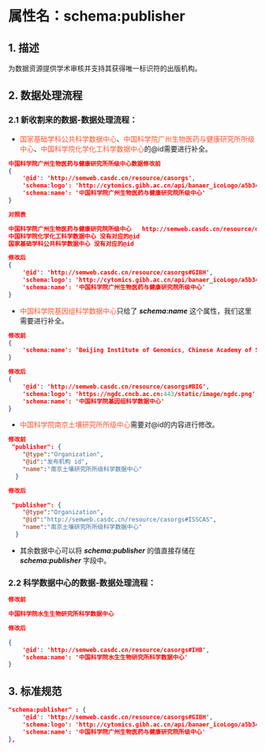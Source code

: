 # 属性名：schema:publisher

## 1. 描述
为数据资源提供学术审核并支持其获得唯一标识符的出版机构。


## 2. 数据处理流程
### 2.1 新收割来的数据-数据处理流程：

   * <font color="#fc5531">国家基础学科公共科学数据中心</font>、<font color="#fc5531">中国科学院广州生物医药与健康研究所所级中心</font>、<font color="#fc5531">中国科学院化学化工科学数据中心</font>的@id需要进行补全。
```json
中国科学院广州生物医药与健康研究所所级中心数据修改前
{
    '@id': 'http://semweb.casdc.cn/resource/casorgs', 
    'schema:logo': 'http://cytomics.gibh.ac.cn/api/banaer_icoLogo/a5b34672681a48d7ba8e72f481cdf138icoLogo.png', 
    'schema:name': '中国科学院广州生物医药与健康研究院所级中心'
}
```

```json
对照表

中国科学院广州生物医药与健康研究院所级中心   http://semweb.casdc.cn/resource/casorgs#GIBH
中国科学院化学化工科学数据中心 没有对应的@id
国家基础学科公共科学数据中心 没有对应的@id
```

```json
修改后
{
    '@id': 'http://semweb.casdc.cn/resource/casorgs#GIBH', 
    'schema:logo': 'http://cytomics.gibh.ac.cn/api/banaer_icoLogo/a5b34672681a48d7ba8e72f481cdf138icoLogo.png', 
    'schema:name': '中国科学院广州生物医药与健康研究院所级中心'
}

```

  * <font color="#fc5531">中国科学院基因组科学数据中心</font>只给了 ___schema:name___ 这个属性，我们这里需要进行补全。
```json
修改前
{
    'schema:name': 'Beijing Institute of Genomics, Chinese Academy of Sciences / China National Center for Bioinformation'
}
```

```json
修改后
{
    '@id': 'http://semweb.casdc.cn/resource/casorgs#BIG', 
    'schema:logo': 'https://ngdc.cncb.ac.cn:443/static/image/ngdc.png', 
    'schema:name': '中国科学院基因组科学数据中心'
}
```

  * <font color="#fc5531">中国科学院南京土壤研究所所级中心</font>需要对@id的内容进行修改。
```json
修改前
 "publisher": {            
    "@type":"Organization",
    "@id":"发布机构 id",
    "name":"南京土壤研究所所级科学数据中心"
  }
```

```json
修改后

 "publisher": {            
    "@type":"Organization",
    "@id":"http://semweb.casdc.cn/resource/casorgs#ISSCAS",
    "name":"南京土壤研究所所级科学数据中心"
  }
```

  * 其余数据中心可以将 ___schema:publisher___ 的值直接存储在 ___schema:publisher___ 字段中。

### 2.2 科学数据中心的数据-数据处理流程：

```json
修改前

中国科学院水生生物研究所科学数据中心
```

```json
修改后

{
    '@id': 'http://semweb.casdc.cn/resource/casorgs#IHB', 
    'schema:name': '中国科学院水生生物研究所科学数据中心'
}
```

## 3. 标准规范
```json
"schema:publisher" : {
    '@id': 'http://semweb.casdc.cn/resource/casorgs#GIBH', 
    'schema:logo': 'http://cytomics.gibh.ac.cn/api/banaer_icoLogo/a5b34672681a48d7ba8e72f481cdf138icoLogo.png', 
    'schema:name': '中国科学院广州生物医药与健康研究院所级中心'
},
``` 